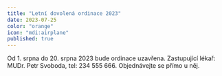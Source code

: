 ```yaml
---
title: "Letní dovolená ordinace 2023"
date: 2023-07-25
color: "orange"
icon: "mdi:airplane"
published: true
---
```


Od 1. srpna do 20. srpna 2023 bude ordinace uzavřena. Zastupující lékař: MUDr. Petr Svoboda, tel: 234 555 666. Objednávejte se přímo u něj.
